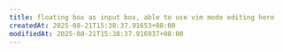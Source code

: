 ```yaml
---
title: floating box as input box, able to use vim mode editing here
createdAt: 2025-08-21T15:38:37.91653+08:00
modifiedAt: 2025-08-21T15:38:37.916937+08:00
---
```



